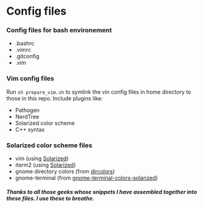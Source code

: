 # Config files

### Config files for bash environement
- .bashrc
- .vimrc
- .gitconfig
- .vim

### Vim config files
Run `sh prepare_vim.sh` to symlink the vin config files in home directory to those in this repo.
Include plugins like:
- Pathogen
- NerdTree
- Solarized color scheme
- C++ syntax

### Solarized color scheme files
- vim (using [Solarized](http://ethanschoonover.com/solarized))
- iterm2 (using [Solarized](http://ethanschoonover.com/solarized))
- gnome directory colors (from [dircolors](https://github.com/seebi/dircolors-solarized/))
- gnome-terminal (from [gnome-terminal-colors-solarized](https://github.com/sigurdga/gnome-terminal-colors-solarized.git))

##### Thanks to all those geeks whose snippets I have assembled together into these files. I use these to breathe.
